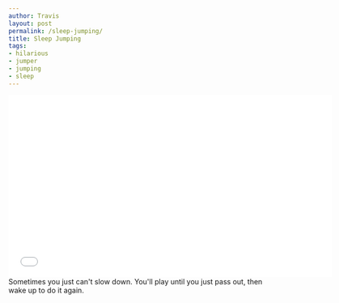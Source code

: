 ```yaml
---
author: Travis
layout: post
permalink: /sleep-jumping/
title: Sleep Jumping
tags:
- hilarious
- jumper
- jumping
- sleep
---
```

<iframe width="640" height="360" src="//www.youtube.com/embed/jZWlbKajWuc?feature=player_embedded" frameborder="0" allowfullscreen></iframe>
Sometimes you just can't slow down. You'll play until you just pass out, then wake up to do it again.
